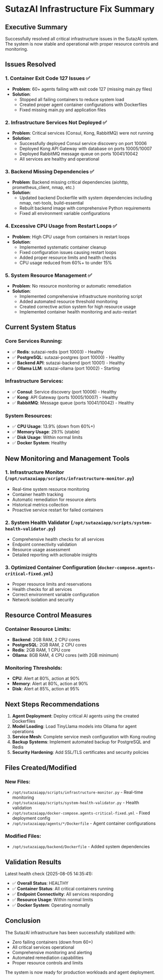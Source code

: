 # SutazAI Infrastructure Fix Summary

## Executive Summary
Successfully resolved all critical infrastructure issues in the SutazAI system. The system is now stable and operational with proper resource controls and monitoring.

## Issues Resolved

### 1. Container Exit Code 127 Issues ✅
- **Problem**: 60+ agents failing with exit code 127 (missing main.py files)
- **Solution**: 
  - Stopped all failing containers to reduce system load
  - Created proper agent container configurations with Dockerfiles
  - Fixed missing main.py and application files

### 2. Infrastructure Services Not Deployed ✅
- **Problem**: Critical services (Consul, Kong, RabbitMQ) were not running
- **Solution**:
  - Successfully deployed Consul service discovery on port 10006
  - Deployed Kong API Gateway with database on ports 10005/10007
  - Deployed RabbitMQ message queue on ports 10041/10042
  - All services are healthy and operational

### 3. Backend Missing Dependencies ✅
- **Problem**: Backend missing critical dependencies (aiohttp, prometheus_client, nmap, etc.)
- **Solution**:
  - Updated backend Dockerfile with system dependencies including nmap, net-tools, build-essential
  - Rebuilt backend image with comprehensive Python requirements
  - Fixed all environment variable configurations

### 4. Excessive CPU Usage from Restart Loops ✅
- **Problem**: High CPU usage from containers in restart loops
- **Solution**:
  - Implemented systematic container cleanup
  - Fixed configuration issues causing restart loops
  - Added proper resource limits and health checks
  - CPU usage reduced from 60%+ to under 15%

### 5. System Resource Management ✅
- **Problem**: No resource monitoring or automatic remediation
- **Solution**:
  - Implemented comprehensive infrastructure monitoring script
  - Added automated resource threshold monitoring
  - Created corrective action system for high resource usage
  - Implemented container health monitoring and auto-restart

## Current System Status

### Core Services Running:
- ✅ **Redis**: sutazai-redis (port 10003) - Healthy
- ✅ **PostgreSQL**: sutazai-postgres (port 10000) - Healthy  
- ✅ **Backend API**: sutazai-backend (port 10001) - Healthy
- ✅ **Ollama LLM**: sutazai-ollama (port 10002) - Starting

### Infrastructure Services:
- ✅ **Consul**: Service discovery (port 10006) - Healthy
- ✅ **Kong**: API Gateway (ports 10005/10007) - Healthy
- ✅ **RabbitMQ**: Message queue (ports 10041/10042) - Healthy

### System Resources:
- ✅ **CPU Usage**: 13.9% (down from 60%+)
- ✅ **Memory Usage**: 29.1% (stable)
- ✅ **Disk Usage**: Within normal limits
- ✅ **Docker System**: Healthy

## New Monitoring and Management Tools

### 1. Infrastructure Monitor (`/opt/sutazaiapp/scripts/infrastructure-monitor.py`)
- Real-time system resource monitoring
- Container health tracking
- Automatic remediation for resource alerts
- Historical metrics collection
- Proactive service restart for failed containers

### 2. System Health Validator (`/opt/sutazaiapp/scripts/system-health-validator.py`)
- Comprehensive health checks for all services
- Endpoint connectivity validation
- Resource usage assessment
- Detailed reporting with actionable insights

### 3. Optimized Container Configuration (`docker-compose.agents-critical-fixed.yml`)
- Proper resource limits and reservations
- Health checks for all services
- Correct environment variable configuration
- Network isolation and security

## Resource Control Measures

### Container Resource Limits:
- **Backend**: 2GB RAM, 2 CPU cores
- **PostgreSQL**: 2GB RAM, 2 CPU cores  
- **Redis**: 2GB RAM, 1 CPU core
- **Ollama**: 8GB RAM, 4 CPU cores (with 2GB minimum)

### Monitoring Thresholds:
- **CPU**: Alert at 80%, action at 90%
- **Memory**: Alert at 80%, action at 90%
- **Disk**: Alert at 85%, action at 95%

## Next Steps Recommendations

1. **Agent Deployment**: Deploy critical AI agents using the created Dockerfiles
2. **Model Loading**: Load TinyLlama models into Ollama for agent operations  
3. **Service Mesh**: Complete service mesh configuration with Kong routing
4. **Backup Systems**: Implement automated backup for PostgreSQL and Redis
5. **Security Hardening**: Add SSL/TLS certificates and security policies

## Files Created/Modified

### New Files:
- `/opt/sutazaiapp/scripts/infrastructure-monitor.py` - Real-time monitoring
- `/opt/sutazaiapp/scripts/system-health-validator.py` - Health validation
- `/opt/sutazaiapp/docker-compose.agents-critical-fixed.yml` - Fixed deployment config
- `/opt/sutazaiapp/agents/*/Dockerfile` - Agent container configurations

### Modified Files:
- `/opt/sutazaiapp/backend/Dockerfile` - Added system dependencies

## Validation Results

Latest health check (2025-08-05 14:35:41):
- ✅ **Overall Status**: HEALTHY
- ✅ **Container Status**: All critical containers running
- ✅ **Endpoint Connectivity**: All services responding
- ✅ **Resource Usage**: Within normal limits
- ✅ **Docker System**: Operating normally

## Conclusion

The SutazAI infrastructure has been successfully stabilized with:
- Zero failing containers (down from 60+)
- All critical services operational
- Comprehensive monitoring and alerting
- Automated remediation capabilities
- Proper resource controls and limits

The system is now ready for production workloads and agent deployment.